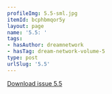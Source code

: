 ```yaml
---
profileImg: 5.5-sml.jpg
itemId: bcphbmqor5y
layout: page
name: '5.5: '
tags:
- hasAuthor: dreamnetwork
- hasTag: dream-network-volume-5
type: post
urlSlug: '5.5'
---
```

<a href="../files/pdfs/Volume_5/5.5-Dream-Network-Bulletin_Volume-5-Number-5.pdf" download="">Download issue 5.5</a>